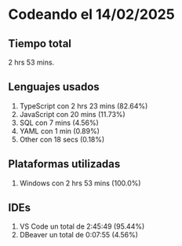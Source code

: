 # Codeando el 14/02/2025

## Tiempo total
2 hrs 53 mins.

## Lenguajes usados
1. TypeScript con 2 hrs 23 mins (82.64%)
1. JavaScript con 20 mins (11.73%)
1. SQL con 7 mins (4.56%)
1. YAML con 1 min (0.89%)
1. Other con 18 secs (0.18%)

## Plataformas utilizadas
1. Windows con 2 hrs 53 mins (100.0%)

## IDEs
1. VS Code un total de 2:45:49 (95.44%)
1. DBeaver un total de 0:07:55 (4.56%)
